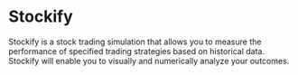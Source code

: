 # Stockify
Stockify is a stock trading simulation that allows you to measure the performance of specified trading strategies based on historical data. Stockify will enable you to visually and numerically analyze your outcomes.

